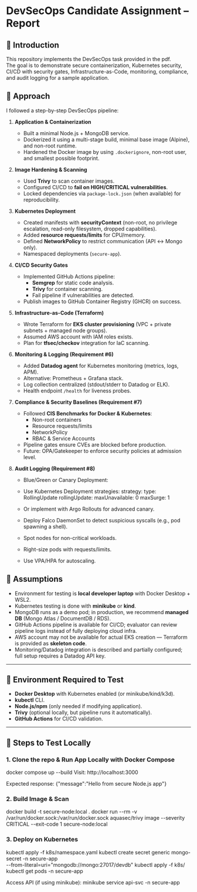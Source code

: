 # DevSecOps Candidate Assignment – Report

## 📌 Introduction
This repository implements the DevSecOps task provided in the pdf.  
The goal is to demonstrate secure containerization, Kubernetes security, CI/CD with security gates, Infrastructure-as-Code, monitoring, compliance, and audit logging for a sample application.

## 📌 Approach
I followed a step-by-step DevSecOps pipeline:

1. **Application & Containerization**
   - Built a minimal Node.js + MongoDB service.
   - Dockerized it using a multi-stage build, minimal base image (Alpine), and non-root runtime.
   - Hardened the Docker image by using `.dockerignore`, non-root user, and smallest possible footprint.

2. **Image Hardening & Scanning**
   - Used **Trivy** to scan container images.
   - Configured CI/CD to **fail on HIGH/CRITICAL vulnerabilities**.
   - Locked dependencies via `package-lock.json` (when available) for reproducibility.

3. **Kubernetes Deployment**
   - Created manifests with **securityContext** (non-root, no privilege escalation, read-only filesystem, dropped capabilities).
   - Added **resource requests/limits** for CPU/memory.
   - Defined **NetworkPolicy** to restrict communication (API ↔ Mongo only).
   - Namespaced deployments (`secure-app`).

4. **CI/CD Security Gates**
   - Implemented GitHub Actions pipeline:
     - **Semgrep** for static code analysis.
     - **Trivy** for container scanning.
     - Fail pipeline if vulnerabilities are detected.
   - Publish images to GitHub Container Registry (GHCR) on success.

5. **Infrastructure-as-Code (Terraform)**
   - Wrote Terraform for **EKS cluster provisioning** (VPC + private subnets + managed node groups).
   - Assumed AWS account with IAM roles exists.
   - Plan for **tfsec/checkov** integration for IaC scanning.

6. **Monitoring & Logging (Requirement #6)**
   - Added **Datadog agent** for Kubernetes monitoring (metrics, logs, APM).
   - Alternative: Prometheus + Grafana stack.
   - Log collection centralized (stdout/stderr to Datadog or ELK).
   - Health endpoint `/health` for liveness probes.

7. **Compliance & Security Baselines (Requirement #7)**
   - Followed **CIS Benchmarks for Docker & Kubernetes**:
     - Non-root containers
     - Resource requests/limits
     - NetworkPolicy
     - RBAC & Service Accounts
   - Pipeline gates ensure CVEs are blocked before production.
   - Future: OPA/Gatekeeper to enforce security policies at admission level.

8. **Audit Logging (Requirement #8)**
   - Blue/Green or Canary Deployment:
   - Use Kubernetes Deployment strategies:
   strategy:
   type: RollingUpdate
   rollingUpdate:
      maxUnavailable: 0
      maxSurge: 1

   - Or implement with Argo Rollouts for advanced canary.
   - Deploy Falco DaemonSet to detect suspicious syscalls (e.g., pod spawning a shell).
   - Spot nodes for non-critical workloads.
   - Right-size pods with requests/limits.
   - Use VPA/HPA for autoscaling.

## 📌 Assumptions
- Environment for testing is **local developer laptop** with Docker Desktop + WSL2.
- Kubernetes testing is done with **minikube** or **kind**.
- MongoDB runs as a demo pod; in production, we recommend **managed DB** (Mongo Atlas / DocumentDB / RDS).
- GitHub Actions pipeline is available for CI/CD; evaluator can review pipeline logs instead of fully deploying cloud infra.
- AWS account may not be available for actual EKS creation — Terraform is provided as **skeleton code**.
- Monitoring/Datadog integration is described and partially configured; full setup requires a Datadog API key.

---

## 📌 Environment Required to Test
- **Docker Desktop** with Kubernetes enabled (or minikube/kind/k3d).
- **kubectl** CLI.
- **Node.js/npm** (only needed if modifying application).
- **Trivy** (optional locally, but pipeline runs it automatically).
- **GitHub Actions** for CI/CD validation.

---

## 📌 Steps to Test Locally

### 1. Clone the repo & Run App Locally with Docker Compose
docker compose up --build
Visit: http://localhost:3000

Expected response:
{"message":"Hello from secure Node.js app"}

### 2. Build Image & Scan
docker build -t secure-node:local .
docker run --rm -v /var/run/docker.sock:/var/run/docker.sock aquasec/trivy image --severity CRITICAL --exit-code 1 secure-node:local

### 3. Deploy on Kubernetes
kubectl apply -f k8s/namespace.yaml
kubectl create secret generic mongo-secret -n secure-app \
  --from-literal=uri="mongodb://mongo:27017/devdb"
kubectl apply -f k8s/
kubectl get pods -n secure-app

Access API (if using minikube):
minikube service api-svc -n secure-app
